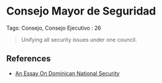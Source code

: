 # Consejo Mayor de Seguridad

Tags: Consejo, Consejo Ejecutivo
: 26

> Unifying all security issues under one council.
> 

## References

- [An Essay On Dominican National Security](../../An%20Essay%20On%20Dominican%20National%20Security%2014f956e8f40e804db32fffab0d0e27f0.md)